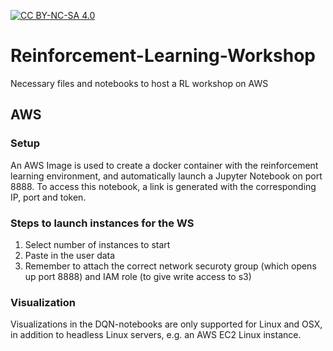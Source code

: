 [![CC BY-NC-SA 4.0][cc-by-nc-sa-shield]][cc-by-nc-sa]

[cc-by-nc-sa]: https://creativecommons.org/licenses/by-nc-sa/4.0/
[cc-by-nc-sa-shield]: https://mirrors.creativecommons.org/presskit/buttons/80x15/svg/by-nc-sa.svg

# Reinforcement-Learning-Workshop
Necessary files and notebooks to host a RL workshop on AWS

## AWS

### Setup

An AWS Image is used to create a docker container with the reinforcement learning environment, and automatically launch a Jupyter Notebook on port 8888. To access this notebook, a link is generated with the corresponding IP, port and token.

### Steps to launch instances for the WS

1. Select number of instances to start
2. Paste in the user data
3. Remember to attach the correct network securoty group (which opens up port 8888) and IAM role (to give write access to s3)

### Visualization
Visualizations in the DQN-notebooks are only supported for Linux and OSX, in addition to headless Linux servers, e.g. an AWS EC2 Linux instance. 
